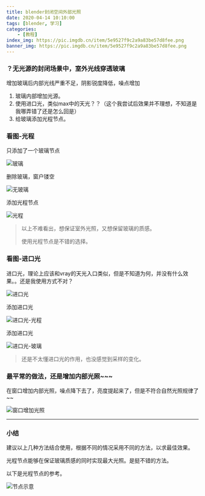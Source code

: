 ```yaml
---
title: blender封闭空间外部光照
date: 2020-04-14 10:10:00
tags: [blender, 学习]
categories: 
	- [教程]
index_img: https://pic.imgdb.cn/item/5e9527f9c2a9a83be57d8fee.png
banner_img: https://pic.imgdb.cn/item/5e9527f9c2a9a83be57d8fee.png
---
```


### ？无光源的封闭场景中，室外光线穿透玻璃

增加玻璃后内部光线严重不足，阴影锐度降低，噪点增加

1. 玻璃内部增加光源。
2. 使用进口光，类似max中的天光？？（这个我尝试后效果并不理想，不知道是我哪弄错了还是怎么回是）
3. 给玻璃添加光程节点。

### 看图-光程

只添加了一个玻璃节点

![玻璃](https://pic.imgdb.cn/item/5e9527eac2a9a83be57d820a.png)

删除玻璃，窗户镂空

![无玻璃](https://pic.imgdb.cn/item/5e9527dac2a9a83be57d732e.png)

添加光程节点

![光程](https://pic.imgdb.cn/item/5e9527f9c2a9a83be57d8fee.png)

> 以上不难看出，想保证室外光照，又想保留玻璃的质感。
>
> 使用光程节点是不错的选择。

### 看图-进口光

进口光，理论上应该和vray的天光入口类似，但是不知道为何，并没有什么效果。。还是我使用方式不对？

![进口光](https://pic.imgdb.cn/item/5e952c32c2a9a83be58153c7.png)

添加进口光

![进口光-光程](https://pic.imgdb.cn/item/5e952b4cc2a9a83be580b055.png)

添加进口光

![进口光-玻璃](https://pic.imgdb.cn/item/5e952b43c2a9a83be580a791.png)

> 还是不太懂进口光的作用，也没感觉到采样的变化。

### 最平常的做法，还是增加内部光照~~~

在窗口增加内部光照，噪点降下去了，亮度提起来了，但是不符合自然光照规律了~~

![窗口增加光照](https://pic.imgdb.cn/item/5e952e8cc2a9a83be582cdb3.png)

----

### 小结

建议以上几种方法结合使用，根据不同的情况采用不同的方法，以求最佳效果。

光程节点能够在保证玻璃质感的同时实现最大光照。是挺不错的方法。

以下是光程节点的参考。

![节点示意](https://pic.imgdb.cn/item/5e952f6ac2a9a83be58357b2.png)

